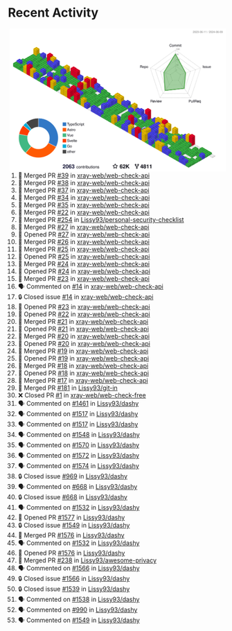 # Recent Activity

<!-- Summary card -->
<a href="https://github.com/Lissy93/Lissy93/blob/master/METRICS.md">
  <img
    align="right"
    width="500"
    alt="Profile data, generated with yoshi389111/github-profile-3d-contrib"
    src="https://raw.githubusercontent.com/Lissy93/Lissy93/master/profile-3d-contrib/profile-gitblock.svg"
  />
</a>

<!--START_SECTION:activity-->
1. 🎉 Merged PR [#39](https://github.com/xray-web/web-check-api/pull/39) in [xray-web/web-check-api](https://github.com/xray-web/web-check-api)
2. 🎉 Merged PR [#38](https://github.com/xray-web/web-check-api/pull/38) in [xray-web/web-check-api](https://github.com/xray-web/web-check-api)
3. 🎉 Merged PR [#37](https://github.com/xray-web/web-check-api/pull/37) in [xray-web/web-check-api](https://github.com/xray-web/web-check-api)
4. 🎉 Merged PR [#34](https://github.com/xray-web/web-check-api/pull/34) in [xray-web/web-check-api](https://github.com/xray-web/web-check-api)
5. 🎉 Merged PR [#35](https://github.com/xray-web/web-check-api/pull/35) in [xray-web/web-check-api](https://github.com/xray-web/web-check-api)
6. 🎉 Merged PR [#22](https://github.com/xray-web/web-check-api/pull/22) in [xray-web/web-check-api](https://github.com/xray-web/web-check-api)
7. 🎉 Merged PR [#254](https://github.com/Lissy93/personal-security-checklist/pull/254) in [Lissy93/personal-security-checklist](https://github.com/Lissy93/personal-security-checklist)
8. 🎉 Merged PR [#27](https://github.com/xray-web/web-check-api/pull/27) in [xray-web/web-check-api](https://github.com/xray-web/web-check-api)
9. 💪 Opened PR [#27](https://github.com/xray-web/web-check-api/pull/27) in [xray-web/web-check-api](https://github.com/xray-web/web-check-api)
10. 🎉 Merged PR [#26](https://github.com/xray-web/web-check-api/pull/26) in [xray-web/web-check-api](https://github.com/xray-web/web-check-api)
11. 🎉 Merged PR [#25](https://github.com/xray-web/web-check-api/pull/25) in [xray-web/web-check-api](https://github.com/xray-web/web-check-api)
12. 💪 Opened PR [#25](https://github.com/xray-web/web-check-api/pull/25) in [xray-web/web-check-api](https://github.com/xray-web/web-check-api)
13. 🎉 Merged PR [#24](https://github.com/xray-web/web-check-api/pull/24) in [xray-web/web-check-api](https://github.com/xray-web/web-check-api)
14. 💪 Opened PR [#24](https://github.com/xray-web/web-check-api/pull/24) in [xray-web/web-check-api](https://github.com/xray-web/web-check-api)
15. 🎉 Merged PR [#23](https://github.com/xray-web/web-check-api/pull/23) in [xray-web/web-check-api](https://github.com/xray-web/web-check-api)
16. 🗣 Commented on [#14](https://github.com/xray-web/web-check-api/issues/14) in [xray-web/web-check-api](https://github.com/xray-web/web-check-api)
17. 🔒 Closed issue [#14](https://github.com/xray-web/web-check-api/issues/14) in [xray-web/web-check-api](https://github.com/xray-web/web-check-api)
18. 💪 Opened PR [#23](https://github.com/xray-web/web-check-api/pull/23) in [xray-web/web-check-api](https://github.com/xray-web/web-check-api)
19. 💪 Opened PR [#22](https://github.com/xray-web/web-check-api/pull/22) in [xray-web/web-check-api](https://github.com/xray-web/web-check-api)
20. 🎉 Merged PR [#21](https://github.com/xray-web/web-check-api/pull/21) in [xray-web/web-check-api](https://github.com/xray-web/web-check-api)
21. 💪 Opened PR [#21](https://github.com/xray-web/web-check-api/pull/21) in [xray-web/web-check-api](https://github.com/xray-web/web-check-api)
22. 🎉 Merged PR [#20](https://github.com/xray-web/web-check-api/pull/20) in [xray-web/web-check-api](https://github.com/xray-web/web-check-api)
23. 💪 Opened PR [#20](https://github.com/xray-web/web-check-api/pull/20) in [xray-web/web-check-api](https://github.com/xray-web/web-check-api)
24. 🎉 Merged PR [#19](https://github.com/xray-web/web-check-api/pull/19) in [xray-web/web-check-api](https://github.com/xray-web/web-check-api)
25. 💪 Opened PR [#19](https://github.com/xray-web/web-check-api/pull/19) in [xray-web/web-check-api](https://github.com/xray-web/web-check-api)
26. 🎉 Merged PR [#18](https://github.com/xray-web/web-check-api/pull/18) in [xray-web/web-check-api](https://github.com/xray-web/web-check-api)
27. 💪 Opened PR [#18](https://github.com/xray-web/web-check-api/pull/18) in [xray-web/web-check-api](https://github.com/xray-web/web-check-api)
28. 🎉 Merged PR [#17](https://github.com/xray-web/web-check-api/pull/17) in [xray-web/web-check-api](https://github.com/xray-web/web-check-api)
29. 🎉 Merged PR [#181](https://github.com/Lissy93/git-in/pull/181) in [Lissy93/git-in](https://github.com/Lissy93/git-in)
30. ❌ Closed PR [#1](https://github.com/xray-web/web-check-free/pull/1) in [xray-web/web-check-free](https://github.com/xray-web/web-check-free)
31. 🗣 Commented on [#1461](https://github.com/Lissy93/dashy/issues/1461) in [Lissy93/dashy](https://github.com/Lissy93/dashy)
32. 🗣 Commented on [#1517](https://github.com/Lissy93/dashy/issues/1517) in [Lissy93/dashy](https://github.com/Lissy93/dashy)
33. 🗣 Commented on [#1517](https://github.com/Lissy93/dashy/issues/1517) in [Lissy93/dashy](https://github.com/Lissy93/dashy)
34. 🗣 Commented on [#1548](https://github.com/Lissy93/dashy/issues/1548) in [Lissy93/dashy](https://github.com/Lissy93/dashy)
35. 🗣 Commented on [#1570](https://github.com/Lissy93/dashy/issues/1570) in [Lissy93/dashy](https://github.com/Lissy93/dashy)
36. 🗣 Commented on [#1572](https://github.com/Lissy93/dashy/issues/1572) in [Lissy93/dashy](https://github.com/Lissy93/dashy)
37. 🗣 Commented on [#1574](https://github.com/Lissy93/dashy/issues/1574) in [Lissy93/dashy](https://github.com/Lissy93/dashy)
38. 🔒 Closed issue [#969](https://github.com/Lissy93/dashy/issues/969) in [Lissy93/dashy](https://github.com/Lissy93/dashy)
39. 🗣 Commented on [#668](https://github.com/Lissy93/dashy/issues/668) in [Lissy93/dashy](https://github.com/Lissy93/dashy)
40. 🔒 Closed issue [#668](https://github.com/Lissy93/dashy/issues/668) in [Lissy93/dashy](https://github.com/Lissy93/dashy)
41. 🗣 Commented on [#1532](https://github.com/Lissy93/dashy/issues/1532) in [Lissy93/dashy](https://github.com/Lissy93/dashy)
42. 💪 Opened PR [#1577](https://github.com/Lissy93/dashy/pull/1577) in [Lissy93/dashy](https://github.com/Lissy93/dashy)
43. 🔒 Closed issue [#1549](https://github.com/Lissy93/dashy/issues/1549) in [Lissy93/dashy](https://github.com/Lissy93/dashy)
44. 🎉 Merged PR [#1576](https://github.com/Lissy93/dashy/pull/1576) in [Lissy93/dashy](https://github.com/Lissy93/dashy)
45. 🗣 Commented on [#1532](https://github.com/Lissy93/dashy/issues/1532) in [Lissy93/dashy](https://github.com/Lissy93/dashy)
46. 💪 Opened PR [#1576](https://github.com/Lissy93/dashy/pull/1576) in [Lissy93/dashy](https://github.com/Lissy93/dashy)
47. 🎉 Merged PR [#238](https://github.com/Lissy93/awesome-privacy/pull/238) in [Lissy93/awesome-privacy](https://github.com/Lissy93/awesome-privacy)
48. 🗣 Commented on [#1566](https://github.com/Lissy93/dashy/issues/1566) in [Lissy93/dashy](https://github.com/Lissy93/dashy)
49. 🔒 Closed issue [#1566](https://github.com/Lissy93/dashy/issues/1566) in [Lissy93/dashy](https://github.com/Lissy93/dashy)
50. 🔒 Closed issue [#1539](https://github.com/Lissy93/dashy/issues/1539) in [Lissy93/dashy](https://github.com/Lissy93/dashy)
51. 🗣 Commented on [#1538](https://github.com/Lissy93/dashy/issues/1538) in [Lissy93/dashy](https://github.com/Lissy93/dashy)
52. 🗣 Commented on [#990](https://github.com/Lissy93/dashy/issues/990) in [Lissy93/dashy](https://github.com/Lissy93/dashy)
53. 🗣 Commented on [#1549](https://github.com/Lissy93/dashy/issues/1549) in [Lissy93/dashy](https://github.com/Lissy93/dashy)
<!--END_SECTION:activity-->
